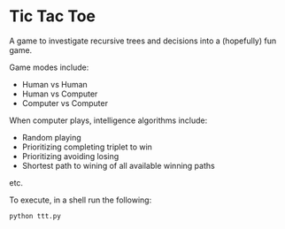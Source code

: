 
# Tic Tac Toe

A game to investigate recursive trees and decisions into a (hopefully) fun game.

Game modes include:

* Human vs Human
* Human vs Computer
* Computer vs Computer

When computer plays, intelligence algorithms include:

* Random playing
* Prioritizing completing triplet to win
* Prioritizing avoiding losing
* Shortest path to wining of all available winning paths

etc.

To execute, in a shell run the following:

`python ttt.py`

